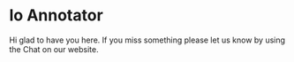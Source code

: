 # Io Annotator

Hi glad to have you here. If you miss something please let us know by using the Chat on our website.

